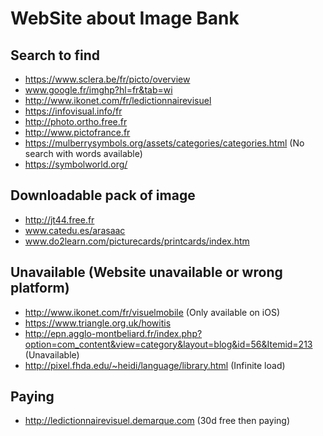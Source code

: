 # WebSite about Image Bank

## Search to find
* https://www.sclera.be/fr/picto/overview
* www.google.fr/imghp?hl=fr&tab=wi
* http://www.ikonet.com/fr/ledictionnairevisuel
* https://infovisual.info/fr
* http://photo.ortho.free.fr
* http://www.pictofrance.fr
* https://mulberrysymbols.org/assets/categories/categories.html (No search with words available)
* https://symbolworld.org/

## Downloadable pack of image
* http://jt44.free.fr
* www.catedu.es/arasaac
* www.do2learn.com/picturecards/printcards/index.htm

## Unavailable (Website unavailable or wrong platform)
* http://www.ikonet.com/fr/visuelmobile (Only available on iOS)
* https://www.triangle.org.uk/howitis
* http://epn.agglo-montbeliard.fr/index.php?option=com_content&view=category&layout=blog&id=56&Itemid=213 (Unavailable)
* http://pixel.fhda.edu/~heidi/language/library.html (Infinite load)

## Paying
* http://ledictionnairevisuel.demarque.com (30d free then paying)
